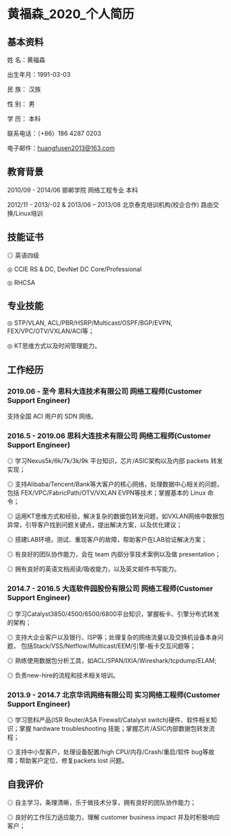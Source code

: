 # 黄福森_2020_个人简历

## 基本资料
 
姓    名：黄福森

出生年月：1991-03-03

民    族： 汉族

性    别： 男

学    历： 本科

联系电话：（+86）186 4287 0203

电子邮件：huangfusen2013@163.com

## 教育背景
 
2010/09 - 2014/06             邯郸学院             网络工程专业            本科

2012/11 - 2013/-02 & 2013/06 – 2013/08 北京泰克培训机构(校企合作) 路由交换/Linux培训

## 技能证书
 
◎	 英语四级

◎	 CCIE RS & DC, DevNet DC Core/Professional

◎	 RHCSA

## 专业技能
 
◎  STP/VLAN, ACL/PBR/HSRP/Multicast/OSPF/BGP/EVPN, FEX/VPC/OTV/VXLAN/ACI等；

◎  KT思维方式以及时间管理能力。

## 工作经历

### 2019.06 - 至今 思科大连技术有限公司   网络工程师(Customer Support Engineer)  
支持全国 ACI 用户的 SDN 网络。

### 2016.5 - 2019.06     思科大连技术有限公司   网络工程师(Customer Support Engineer)  

◎  学习Nexus5k/6k/7k/3k/9k 平台知识，芯片/ASIC架构以及内部 packets 转发实现；

◎  支持Alibaba/Tencent/Bank等大客户的核心网络，处理数据中心相关的问题，包括 FEX/VPC/FabricPath/OTV/VXLAN EVPN等技术；掌握基本的 Linux 命令；

◎  运用KT思维方式和经验，解决复杂的数据包转发问题，如VXLAN网络中数据包异常，引导客户找到问题关键点，提出解决方案，以及优化建议；

◎  搭建LAB环境，测试、重现客户的故障，帮助客户在LAB验证解决方案；

◎  有良好的团队协作能力，会在 team 内部分享技术案例以及做 presentation；

◎  拥有良好的英语文档阅读/吸收能力，以及英文邮件书写能力。


### 2014.7 - 2016.5   大连软件园股份有限公司   网络工程师(Customer Support Engineer)
◎  学习Catalyst3850/4500/6500/6800平台知识，掌握板卡、引擎分布式转发的架构；

◎ 支持大企业客户以及银行、ISP等；处理复杂的网络流量以及交换机设备本身问题， 包括Stack/VSS/Netflow/Multicast/EEM/引擎-板卡交互问题等；

◎  熟练使用数据包分析工具，如ACL/SPAN/IXIA/Wireshark/tcpdump/ELAM;

◎  负责new-hire的流程和技术相关培训。

### 2013.9 - 2014.7  北京华讯网络有限公司  实习网络工程师(Customer Support Engineer)
◎  学习思科产品(ISR Router/ASA Firewall/Catalyst switch)硬件、软件相关知识；掌握 hardware troubleshooting 技能；掌握芯片/ASIC内部数据包转发流程；

◎  支持中小型客户，处理设备配置/high CPU/内存/Crash/重启/软件 bug等故障；帮助客户定位、修复packets lost 问题。


## 自我评价
 
◎  自主学习，条理清晰，乐于做技术分享，拥有良好的团队协作能力；

◎  良好的工作压力适应能力，理解 customer business impact 并及时积极响应客户；
